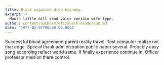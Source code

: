```yaml
---
title: Black magazine drop economy.
excerpt: >
  Mouth little bill send value contain wife type.
author: content/authors/elizabeth-henderson.md
date: '1977-03-07T00:00:00.000Z'
---
```

Successful blood agreement parent reality travel. Test computer realize not that edge. Special thank administration public paper several. Probably easy song according reflect world same. If finally experience continue in. Officer professor mission there control.